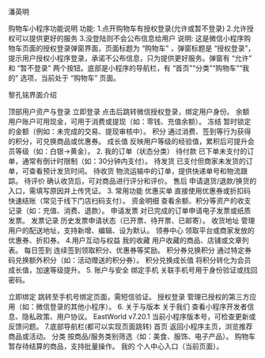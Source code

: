 潘英明

购物车小程序功能说明
功能:
1.点开购物车有授权登录(允许或暂不登录)
2.允许授权可以提供更好的服务
3.没登陆则不会公布信息给用户
说明:
这是微信小程序购物车页面的授权登录弹窗界面，页面标题为 “购物车” ，弹窗标题是 “授权登录”，提示用户授权小程序登录，承诺不公布信息，只为提供更好服务。弹窗有 “允许” 和 “暂不登录” 两个按钮。底部是小程序的导航栏，有 “首页”“分类”“购物车”“我的” 选项，当前处于 “购物车” 页面。




黎孔铭界面介绍

顶部用户资产与登录
立即登录
点击后跳转微信授权登录，绑定用户身份。
余额
用户账户可用现金，可用于消费或提现（如：零钱、充值余额）。
冻结
暂时锁定的金额（例如：未完成的交易、提现审核中）。
积分
通过消费、签到等行为获得的积分，可兑换商品或优惠券。
成长值
反映用户等级的经验值，累积后可提升会员等级（如：白银→黄金）。
2. 我的订单（状态分类）
待付款
已下单未支付的订单，通常有倒计时限制（如：30分钟内支付）。
待发货
已支付但商家未发货的订单，可查看预计发货时间。
待收货
物流运输中的订单，提供快递单号和物流跟踪。
待评价
确认收货后，可对商品进行评分和评价。
售后
申请退货/退款/换货的入口，需填写原因并上传凭证。
3. 常用功能
优惠买单
直接使用优惠券或折扣码快速结账（常见于线下门店扫码支付）。
资金明细
查看余额、积分等资产的收支记录（如：充值、消费、退款）。
申请发票
对已完成的订单申请电子发票或纸质发票。
发票记录
历史发票申请状态（已开票、待开票、已邮寄）。
收货地址
管理用户的配送地址，支持新增、编辑、设为默认。
领券中心
领取平台或商家发放的优惠券、折扣券。
4.用户互动与权益
我的收藏
用户收藏的商品、店铺或文章列表。
每日签到
连续签到领取积分、优惠券等奖励。
积分券兑换积分
通过特定券码兑换额外积分（如：活动赠送的积分券）。
积分兑换成长值
将积分转化为会员成长值，加速等级提升。
5. 账户与安全
绑定手机
关联手机号用于身份验证或找回密码。

立即绑定
跳转至手机号绑定页面，需短信验证。
授权登录
管理已授权的第三方应用（如：微信登录的其他小程序）。
6. 关于与版本
关于我们
查看小程序开发者信息、隐私政策、用户协议。
EastWorld v7.20.1
当前小程序版本号，可检查更新或反馈问题。
7.底部导航栏(都可以实现页面跳转)
首页
返回小程序主页，浏览推荐商品或活动。
分类
按商品/服务类别筛选（如：美食、服饰、电子产品）。
购物车
暂存待结算的商品，支持批量操作。
我的
个人中心入口（当前页面）。
